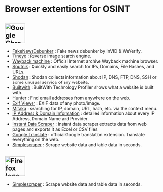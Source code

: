 # Browser extentions for OSINT



## <a title="Google, Public domain, via Wikimedia Commons" href="https://commons.wikimedia.org/wiki/File:Google_Chrome_icon_(February_2022).svg"><img width="64" alt="Google Chrome icon (February 2022)" src="https://upload.wikimedia.org/wikipedia/commons/thumb/e/e1/Google_Chrome_icon_%28February_2022%29.svg/512px-Google_Chrome_icon_%28February_2022%29.svg.png"></a>

* [FakeNewsDebunker](https://chrome.google.com/webstore/detail/fake-news-debunker-by-inv/mhccpoafgdgbhnjfhkcmgknndkeenfhe?hl) : Fake news debunker by InVID & WeVerify.
* [Tineye](https://chrome.google.com/webstore/detail/tineye-reverse-image-sear/haebnnbpedcbhciplfhjjkbafijpncjl?hl) : Reverse image search engine.
* [Wayback machine](https://chrome.google.com/webstore/detail/wayback-machine/fpnmgdkabkmnadcjpehmlllkndpkmiak?hl) : Official Internet archive Wayback machine browser.
* [Sputnik](https://chrome.google.com/webstore/detail/sputnik/manapjdamopgbpimgojkccikaabhmocd?hl) : Quickly and easily search for IPs, Domains, File Hashes, and URLs.
* [Shodan](https://chrome.google.com/webstore/detail/shodan/jjalcfnidlmpjhdfepjhjbhnhkbgleap?hl) : Shodan collects information about IP, DNS, FTP, DNS, SSH or some unusual service of any website. 
* [Builtwith](https://chrome.google.com/webstore/detail/builtwith-technology-prof/dapjbgnjinbpoindlpdmhochffioedbn?hl) : BuiltWith Technology Profiler shows what a website is built with. 
* [Hunter](https://chrome.google.com/webstore/detail/hunter-email-finder-exten/hgmhmanijnjhaffoampdlllchpolkdnj?hl) : Find email addresses from anywhere on the web.
* [Exif Viewer](https://chrome.google.com/webstore/detail/exif-viewer-pro/mmbhfeiddhndihdjeganjggkmjapkffm) : EXIF data of any photo/image.
* [Mitaka](https://chrome.google.com/webstore/detail/mitaka/bfjbejmeoibbdpfdbmbacmefcbannnbg) : searching for IP, domain, URL, hash, etc. via the context menu.
* [IP Address & Domain Information](https://chrome.google.com/webstore/detail/ip-address-and-domain-inf/lhgkegeccnckoiliokondpaaalbhafoa) : detailed information about every IP Address, Domain Name and Provider.
* [Instant Data Scraper](https://chrome.google.com/webstore/detail/instant-data-scraper/ofaokhiedipichpaobibbnahnkdoiiah) : instant data scraper extracts data from web pages and exports it as Excel or CSV files.
* [Google Translate](https://chrome.google.com/webstore/detail/google-translate/aapbdbdomjkkjkaonfhkkikfgjllcleb) : official Google translation extension. Translate everything on the web. 
* [Simplescraper](https://chrome.google.com/webstore/detail/google-translate/aapbdbdomjkkjkaonfhkkikfgjllcleb) : Scrape website data and table data in seconds. 

## <a title="Mozilla Corporation, MPL 2 &lt;https://www.mozilla.org/en-US/MPL/2.0/&gt;, via Wikimedia Commons" href="https://commons.wikimedia.org/wiki/File:Firefox_logo,_2019.svg"><img width="64" alt="Firefox logo, 2019" src="https://upload.wikimedia.org/wikipedia/commons/thumb/a/a0/Firefox_logo%2C_2019.svg/64px-Firefox_logo%2C_2019.svg.png"></a>

* [Simplescraper](https://chrome.google.com/webstore/detail/google-translate/aapbdbdomjkkjkaonfhkkikfgjllcleb) : Scrape website data and table data in seconds. 
